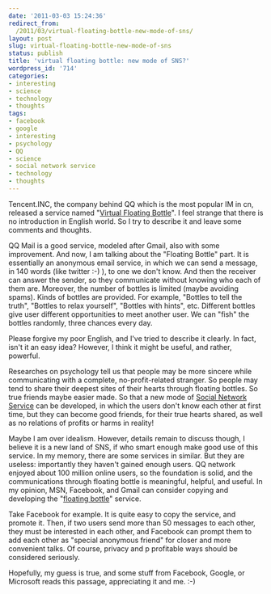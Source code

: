 ```yaml
---
date: '2011-03-03 15:24:36'
redirect_from:
  /2011/03/virtual-floating-bottle-new-mode-of-sns/
layout: post
slug: virtual-floating-bottle-new-mode-of-sns
status: publish
title: 'virtual floating bottle: new mode of SNS?'
wordpress_id: '714'
categories:
- interesting
- science
- technology
- thoughts
tags:
- facebook
- google
- interesting
- psychology
- QQ
- science
- social network service
- technology
- thoughts
---
```


Tencent.INC, the company behind QQ which is the most popular IM in cn, released a service named "[Virtual Floating Bottle](http://www.fyears.org/2011/03/virtual-floating-bottle-new-mode-of-sns/)".
I feel strange that there is no introduction in English world. So I try to describe it and leave some comments and thoughts.

QQ Mail is a good service, modeled after Gmail, also with some improvement. And now, I am talking about the "Floating Bottle" part. It is essentially an anonymous email service, in which we can send a message, in 140 words (like twitter :-) ), to one we don't know. And then the receiver can answer the sender, so they communicate without knowing who each of them are.
Moreover, the number of bottles is limited (maybe avoiding spams). Kinds of bottles are provided. For example, "Bottles to tell the truth", "Bottles to relax yourself", "Bottles with hints", etc. Different bottles give user different opportunities to meet another user. We can "fish" the bottles randomly, three chances every day.

Please forgive my poor English, and I've tried to describe it clearly. In fact, isn't it an easy idea? However, I think it might be useful, and rather, powerful.

Researches on psychology tell us that people may be more sincere while communicating with a complete, no-profit-related stranger. So people may tend to share their deepest sites of their hearts through floating bottles. So true friends maybe easier made. So that a new mode of [Social Network Service](http://en.wikipedia.org/wiki/Social_network_service) can be developed, in which the users don't know each other at first time, but they can become good friends, for their true hearts shared, as well as no relations of profits or harms in reality!

Maybe I am over idealism. However, details remain to discuss though, I believe it is a new land of SNS, if who smart enough make good use of this service.
In my memory, there are some services in similar. But they are useless: importantly they haven't gained enough users. QQ network enjoyed about 100 million online users, so the foundation is solid, and the communications through floating bottle is meaningful, helpful, and useful. In my opinion, MSN, Facebook, and Gmail can consider copying and developing the "[floating bottle](http://www.fyears.org/2011/03/virtual-floating-bottle-new-mode-of-sns/)" service.

Take Facebook for example. It is quite easy to copy the service, and promote it. Then, if two users send more than 50 messages to each other, they must be interested in each other, and Facebook can prompt them to add each other as "special anonymous friend" for closer and more convenient talks. Of course, privacy and p profitable ways should be considered seriously.

Hopefully, my guess is true, and some stuff from Facebook, Google, or Microsoft reads this passage, appreciating it and me. :-)
